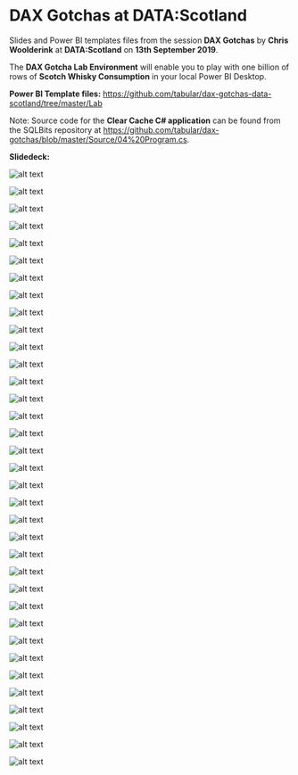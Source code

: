 # DAX Gotchas at DATA:Scotland
Slides and Power BI templates files from the session **DAX Gotchas** by **Chris Woolderink** at **DATA:Scotland** on **13th September 2019**.

The **DAX Gotcha Lab Environment** will enable you to play with one billion of rows of **Scotch Whisky Consumption** in your local Power BI Desktop.

**Power BI Template files:** https://github.com/tabular/dax-gotchas-data-scotland/tree/master/Lab

Note: Source code for the **Clear Cache C# application** can be found from the SQLBits repository at https://github.com/tabular/dax-gotchas/blob/master/Source/04%20Program.cs.

**Slidedeck:**

![alt text](https://github.com/tabular/dax-gotchas-data-scotland/blob/master/Documentation/Slide01.JPG "Slide 01")

![alt text](https://github.com/tabular/dax-gotchas-data-scotland/blob/master/Documentation/Slide02.JPG "Slide 02")

![alt text](https://github.com/tabular/dax-gotchas-data-scotland/blob/master/Documentation/Slide03.JPG "Slide 03")

![alt text](https://github.com/tabular/dax-gotchas-data-scotland/blob/master/Documentation/Slide04.JPG "Slide 04")

![alt text](https://github.com/tabular/dax-gotchas-data-scotland/blob/master/Documentation/Slide05.JPG "Slide 05")

![alt text](https://github.com/tabular/dax-gotchas-data-scotland/blob/master/Documentation/Slide06.JPG "Slide 06")

![alt text](https://github.com/tabular/dax-gotchas-data-scotland/blob/master/Documentation/Slide07.JPG "Slide 07")

![alt text](https://github.com/tabular/dax-gotchas-data-scotland/blob/master/Documentation/Slide08.JPG "Slide 08")

![alt text](https://github.com/tabular/dax-gotchas-data-scotland/blob/master/Documentation/Slide09.JPG "Slide 09")

![alt text](https://github.com/tabular/dax-gotchas-data-scotland/blob/master/Documentation/Slide10.JPG "Slide 10")

![alt text](https://github.com/tabular/dax-gotchas-data-scotland/blob/master/Documentation/Slide11.JPG "Slide 11")

![alt text](https://github.com/tabular/dax-gotchas-data-scotland/blob/master/Documentation/Slide12.JPG "Slide 12")

![alt text](https://github.com/tabular/dax-gotchas-data-scotland/blob/master/Documentation/Slide13.JPG "Slide 13")

![alt text](https://github.com/tabular/dax-gotchas-data-scotland/blob/master/Documentation/Slide14.JPG "Slide 14")

![alt text](https://github.com/tabular/dax-gotchas-data-scotland/blob/master/Documentation/Slide15.JPG "Slide 15")

![alt text](https://github.com/tabular/dax-gotchas-data-scotland/blob/master/Documentation/Slide16.JPG "Slide 16")

![alt text](https://github.com/tabular/dax-gotchas-data-scotland/blob/master/Documentation/Slide17.JPG "Slide 17")

![alt text](https://github.com/tabular/dax-gotchas-data-scotland/blob/master/Documentation/Slide18.JPG "Slide 18")

![alt text](https://github.com/tabular/dax-gotchas-data-scotland/blob/master/Documentation/Slide19.JPG "Slide 19")

![alt text](https://github.com/tabular/dax-gotchas-data-scotland/blob/master/Documentation/Slide20.JPG "Slide 20")

![alt text](https://github.com/tabular/dax-gotchas-data-scotland/blob/master/Documentation/Slide21.JPG "Slide 21")

![alt text](https://github.com/tabular/dax-gotchas-data-scotland/blob/master/Documentation/Slide22.JPG "Slide 22")

![alt text](https://github.com/tabular/dax-gotchas-data-scotland/blob/master/Documentation/Slide23.JPG "Slide 23")

![alt text](https://github.com/tabular/dax-gotchas-data-scotland/blob/master/Documentation/Slide24.JPG "Slide 24")

![alt text](https://github.com/tabular/dax-gotchas-data-scotland/blob/master/Documentation/Slide25.JPG "Slide 25")

![alt text](https://github.com/tabular/dax-gotchas-data-scotland/blob/master/Documentation/Slide26.JPG "Slide 26")

![alt text](https://github.com/tabular/dax-gotchas-data-scotland/blob/master/Documentation/Slide27.JPG "Slide 27")

![alt text](https://github.com/tabular/dax-gotchas-data-scotland/blob/master/Documentation/Slide28.JPG "Slide 28")

![alt text](https://github.com/tabular/dax-gotchas-data-scotland/blob/master/Documentation/Slide29.JPG "Slide 29")

![alt text](https://github.com/tabular/dax-gotchas-data-scotland/blob/master/Documentation/Slide30.JPG "Slide 30")

![alt text](https://github.com/tabular/dax-gotchas-data-scotland/blob/master/Documentation/Slide31.JPG "Slide 31")

![alt text](https://github.com/tabular/dax-gotchas-data-scotland/blob/master/Documentation/Slide32.JPG "Slide 32")

![alt text](https://github.com/tabular/dax-gotchas-data-scotland/blob/master/Documentation/Slide33.JPG "Slide 33")

![alt text](https://github.com/tabular/dax-gotchas-data-scotland/blob/master/Documentation/Slide34.JPG "Slide 34")

![alt text](https://github.com/tabular/dax-gotchas-data-scotland/blob/master/Documentation/Slide35.JPG "Slide 35")